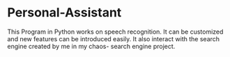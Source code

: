 # Personal-Assistant
This Program in Python works on speech recognition. It can be customized  and new features can be introduced easily. It also interact with the search engine created by me in my chaos- search engine project.
